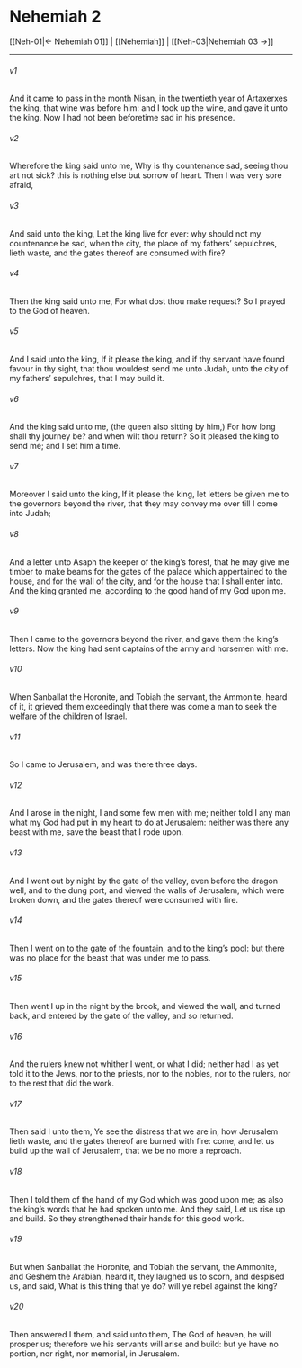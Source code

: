 # Nehemiah 2

[[Neh-01|← Nehemiah 01]] | [[Nehemiah]] | [[Neh-03|Nehemiah 03 →]]
***

###### v1
And it came to pass in the month Nisan, in the twentieth year of Artaxerxes the king, that wine was before him: and I took up the wine, and gave it unto the king. Now I had not been beforetime sad in his presence.
###### v2
Wherefore the king said unto me, Why is thy countenance sad, seeing thou art not sick? this is nothing else but sorrow of heart. Then I was very sore afraid,
###### v3
And said unto the king, Let the king live for ever: why should not my countenance be sad, when the city, the place of my fathers’ sepulchres, lieth waste, and the gates thereof are consumed with fire?
###### v4
Then the king said unto me, For what dost thou make request? So I prayed to the God of heaven.
###### v5
And I said unto the king, If it please the king, and if thy servant have found favour in thy sight, that thou wouldest send me unto Judah, unto the city of my fathers’ sepulchres, that I may build it.
###### v6
And the king said unto me, (the queen also sitting by him,) For how long shall thy journey be? and when wilt thou return? So it pleased the king to send me; and I set him a time.
###### v7
Moreover I said unto the king, If it please the king, let letters be given me to the governors beyond the river, that they may convey me over till I come into Judah;
###### v8
And a letter unto Asaph the keeper of the king’s forest, that he may give me timber to make beams for the gates of the palace which appertained to the house, and for the wall of the city, and for the house that I shall enter into. And the king granted me, according to the good hand of my God upon me.
###### v9
Then I came to the governors beyond the river, and gave them the king’s letters. Now the king had sent captains of the army and horsemen with me.
###### v10
When Sanballat the Horonite, and Tobiah the servant, the Ammonite, heard of it, it grieved them exceedingly that there was come a man to seek the welfare of the children of Israel.
###### v11
So I came to Jerusalem, and was there three days.
###### v12
And I arose in the night, I and some few men with me; neither told I any man what my God had put in my heart to do at Jerusalem: neither was there any beast with me, save the beast that I rode upon.
###### v13
And I went out by night by the gate of the valley, even before the dragon well, and to the dung port, and viewed the walls of Jerusalem, which were broken down, and the gates thereof were consumed with fire.
###### v14
Then I went on to the gate of the fountain, and to the king’s pool: but there was no place for the beast that was under me to pass.
###### v15
Then went I up in the night by the brook, and viewed the wall, and turned back, and entered by the gate of the valley, and so returned.
###### v16
And the rulers knew not whither I went, or what I did; neither had I as yet told it to the Jews, nor to the priests, nor to the nobles, nor to the rulers, nor to the rest that did the work.
###### v17
Then said I unto them, Ye see the distress that we are in, how Jerusalem lieth waste, and the gates thereof are burned with fire: come, and let us build up the wall of Jerusalem, that we be no more a reproach.
###### v18
Then I told them of the hand of my God which was good upon me; as also the king’s words that he had spoken unto me. And they said, Let us rise up and build. So they strengthened their hands for this good work.
###### v19
But when Sanballat the Horonite, and Tobiah the servant, the Ammonite, and Geshem the Arabian, heard it, they laughed us to scorn, and despised us, and said, What is this thing that ye do? will ye rebel against the king?
###### v20
Then answered I them, and said unto them, The God of heaven, he will prosper us; therefore we his servants will arise and build: but ye have no portion, nor right, nor memorial, in Jerusalem. 
